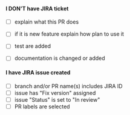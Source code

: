 <!--
Thank you for your pull request!

Please fill up one of the checklist below by changing [ ] to [x].
Remove checklist and/or items that do not apply.
-->

#### I DON'T have JIRA ticket
- [ ] explain what this PR does
- [ ] if it is new feature explain how plan to use it
- [ ] test are added
- [ ] documentation is changed or added


#### I have JIRA issue created
- [ ] branch and/or PR name(s) includes JIRA ID
- [ ] issue has "Fix version" assigned
- [ ] issue "Status" is set to "In review"
- [ ] PR labels are selected
